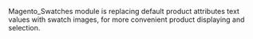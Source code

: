 Magento_Swatches module is replacing default product attributes text values with swatch images, for more convenient product displaying and selection.